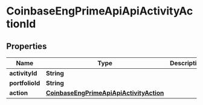 
# CoinbaseEngPrimeApiApiActivityActionId

## Properties
Name | Type | Description | Notes
------------ | ------------- | ------------- | -------------
**activityId** | **String** |  |  [optional]
**portfolioId** | **String** |  |  [optional]
**action** | [**CoinbaseEngPrimeApiApiActivityAction**](CoinbaseEngPrimeApiApiActivityAction.md) |  |  [optional]



